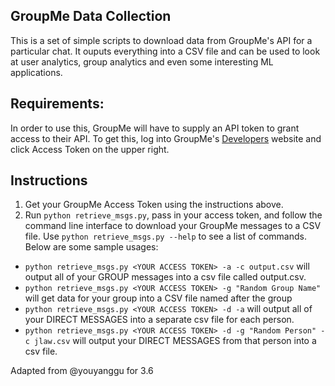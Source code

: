 GroupMe Data Collection
--------------

This is a set of simple scripts to download data from GroupMe's API for a particular chat. It ouputs everything into a CSV file and can be used to look at user analytics, group analytics and even some interesting ML applications. 

Requirements:
--------------
In order to use this, GroupMe will have to supply an API token to grant access to their API. To get this, log into GroupMe's <a href="https://dev.groupme.com/session/new" target="_blank">Developers</a> website and click Access Token on the upper right.

Instructions
--------------
1. Get your GroupMe Access Token using the instructions above.
2. Run ```python retrieve_msgs.py```, pass in your access token, and follow the command line interface to download your GroupMe messages to a CSV file. Use ```python retrieve_msgs.py --help``` to see a list of commands. Below are some sample usages:
  - ```python retrieve_msgs.py <YOUR ACCESS TOKEN> -a -c output.csv``` will output all of your GROUP messages into a csv file called output.csv.
  - ```python retrieve_msgs.py <YOUR ACCESS TOKEN> -g "Random Group Name"``` will get data for your group into a CSV file named after the group
  - ```python retrieve_msgs.py <YOUR ACCESS TOKEN> -d -a``` will output all of your DIRECT MESSAGES into a separate csv file for each person.
  - ```python retrieve_msgs.py <YOUR ACCESS TOKEN> -d -g "Random Person" -c jlaw.csv``` will output your DIRECT MESSAGES from that person into a csv file. 
  
Adapted from @youyanggu for 3.6

